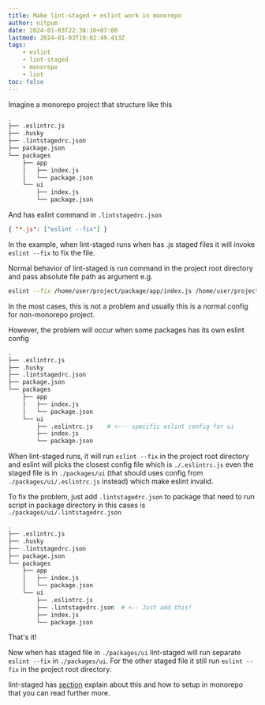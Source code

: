 ```yaml
---
title: Make lint-staged + eslint work in monorepo
author: nitpum
date: 2024-01-03T22:38:16+07:00
lastmod: 2024-01-03T19:02:49.413Z
tags:
    - eslint
    - lint-staged
    - monorepo
    - lint
toc: false
---
```


Imagine a monorepo project that structure like this

```bash
.
├── .eslintrc.js
├── .husky
├── .lintstagedrc.json
├── package.json
└── packages
    ├── app
    │   ├── index.js
    │   └── package.json
    └── ui
        ├── index.js
        └── package.json
```

And has eslint command in `.lintstagedrc.json`

```json
{ "*.js": ["eslint --fix"] }
```

In the example, when lint-staged runs when has .js staged files it will invoke `eslint --fix` to fix the file.

Normal behavior of lint-staged is run command in the project root directory and pass absolute file path as argument e.g.

```bash
eslint --fix /home/user/project/package/app/index.js /home/user/project/package/ui/index.js
```

In the most cases, this is not a problem and usually this is a normal config for non-monorepo project.

However, the problem will occur when some packages has its own eslint config

```bash {hl_lines=11}
.
├── .eslintrc.js
├── .husky
├── .lintstagedrc.json
├── package.json
└── packages
    ├── app
    │   ├── index.js
    │   └── package.json
    └── ui
        ├── .eslintrc.js	# <--- specific eslint config for ui
        ├── index.js
        └── package.json
```

When lint-staged runs, it will run `eslint --fix` in the project root directory and eslint will picks the closest config file which is `./.eslintrc.js` even the staged file is in `./packages/ui` (that should uses config from `./packages/ui/.eslintrc.js` instead) which make eslint invalid.

To fix the problem, just add `.lintstagedrc.json` to package that need to run script in package directory in this cases is `./packages/ui/.lintstagedrc.json`

```bash {hl_lines=12}
.
├── .eslintrc.js
├── .husky
├── .lintstagedrc.json
├── package.json
└── packages
    ├── app
    │   ├── index.js
    │   └── package.json
    └── ui
        ├── .eslintrc.js
        ├── .lintstagedrc.json	# <-- Just add this!
        ├── index.js
        └── package.json
```

That's it!

Now when has staged file in `./packages/ui` lint-staged will run separate `eslint --fix` in `./packages/ui`. For the other staged file it still run `eslint --fix` in the project root directory.

lint-staged has [section](https://github.com/lint-staged/lint-staged?tab=readme-ov-file#how-to-use-lint-staged-in-a-multi-package-monorepo) explain about this and how to setup in monorepo that you can read further more.
